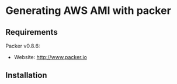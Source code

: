 Generating AWS AMI with packer
=============


Requirements
-----------
Packer v0.8.6:
* Website: http://www.packer.io


Installation
-----------